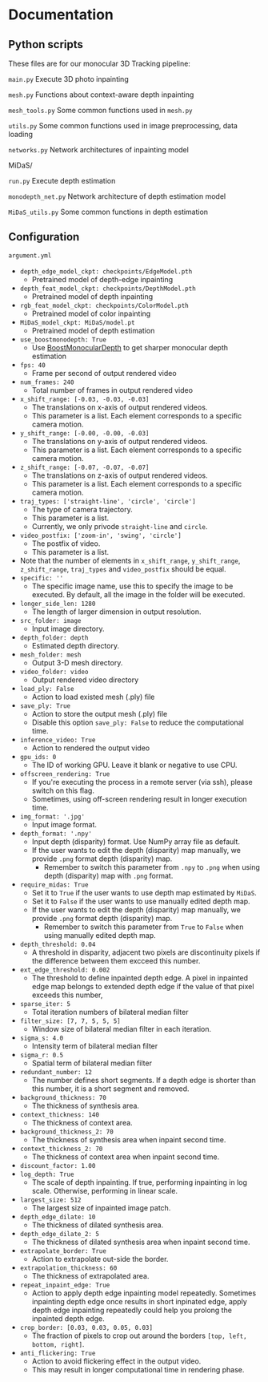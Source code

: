 # Documentation

## Python scripts

These files are for our monocular 3D Tracking pipeline:

`main.py` Execute 3D photo inpainting

`mesh.py` Functions about context-aware depth inpainting

`mesh_tools.py` Some common functions used in `mesh.py`

`utils.py` Some common functions used in image preprocessing, data loading

`networks.py` Network architectures of inpainting model


MiDaS/

`run.py` Execute depth estimation

`monodepth_net.py` Network architecture of depth estimation model

`MiDaS_utils.py` Some common functions in depth estimation


## Configuration

```bash
argument.yml
```

- `depth_edge_model_ckpt: checkpoints/EdgeModel.pth`
    - Pretrained model of depth-edge inpainting
- `depth_feat_model_ckpt: checkpoints/DepthModel.pth`
    - Pretrained model of depth inpainting
- `rgb_feat_model_ckpt: checkpoints/ColorModel.pth`
    - Pretrained model of color inpainting
- `MiDaS_model_ckpt: MiDaS/model.pt`
    - Pretrained model of depth estimation
- `use_boostmonodepth: True`
    - Use [BoostMonocularDepth](https://github.com/compphoto/BoostingMonocularDepth) to get sharper monocular depth estimation
- `fps: 40`
    - Frame per second of output rendered video
- `num_frames: 240`
    - Total number of frames in output rendered video
- `x_shift_range: [-0.03, -0.03, -0.03]`
    - The translations on x-axis of output rendered videos.
    - This parameter is a list. Each element corresponds to a specific camera motion.
- `y_shift_range: [-0.00, -0.00, -0.03]`
    - The translations on y-axis of output rendered videos.
    - This parameter is a list. Each element corresponds to a specific camera motion.
- `z_shift_range: [-0.07, -0.07, -0.07]`
    - The translations on z-axis of output rendered videos.
    - This parameter is a list. Each element corresponds to a specific camera motion.
- `traj_types: ['straight-line', 'circle', 'circle']`
    - The type of camera trajectory.
    - This parameter is a list.
    - Currently, we only privode `straight-line` and `circle`.
-  `video_postfix: ['zoom-in', 'swing', 'circle']`
    - The postfix of video.
    - This parameter is a list.
- Note that the number of elements in `x_shift_range`,  `y_shift_range`, `z_shift_range`, `traj_types` and `video_postfix` should be equal.
- `specific: '' `
    - The specific image name, use this to specify the image to be executed. By default, all the image in the folder will    be executed.
- `longer_side_len: 1280`
    - The length of larger dimension in output resolution.
- `src_folder: image`
    - Input image directory. 
- `depth_folder: depth`
    - Estimated depth directory.
- `mesh_folder: mesh`
    - Output 3-D mesh directory.
- `video_folder: video`
    - Output rendered video directory
- `load_ply: False`
    - Action to load existed mesh (.ply) file
- `save_ply: True`
    - Action to store the output mesh (.ply) file
    - Disable this option `save_ply: False` to reduce the computational time.
- `inference_video: True`
    - Action to rendered the output video
- `gpu_ids: 0`
    - The ID of working GPU. Leave it blank or negative to use CPU.
- `offscreen_rendering: True`
    - If you're executing the process in a remote server (via ssh), please switch on this flag. 
    - Sometimes, using off-screen rendering result in longer execution time.
- `img_format: '.jpg'`
    - Input image format.
- `depth_format: '.npy'`
    - Input depth (disparity) format. Use NumPy array file as default.
    - If the user wants to edit the depth (disparity) map manually, we provide `.png` format depth (disparity) map.
        - Remember to switch this parameter from `.npy` to `.png` when using depth (disparity) map with `.png` format.
- `require_midas: True`
    - Set it to `True` if the user wants to use depth map estimated by `MiDaS`.
    - Set it to `False` if the user wants to use manually edited depth map.
    - If the user wants to edit the depth (disparity) map manually, we provide `.png` format depth (disparity) map.
        - Remember to switch this parameter from `True` to `False` when using manually edited depth map.
- `depth_threshold: 0.04`
    - A threshold in disparity, adjacent two pixels are discontinuity pixels 
      if the difference between them excceed this number.
- `ext_edge_threshold: 0.002`
    - The threshold to define inpainted depth edge. A pixel in inpainted edge 
      map belongs to extended depth edge if the value of that pixel exceeds this number,
- `sparse_iter: 5`
    - Total iteration numbers of bilateral median filter
- `filter_size: [7, 7, 5, 5, 5]`
    - Window size of bilateral median filter in each iteration.
- `sigma_s: 4.0`
    - Intensity term of bilateral median filter
- `sigma_r: 0.5`
    - Spatial term of bilateral median filter
- `redundant_number: 12`
    - The number defines short segments. If a depth edge is shorter than this number, 
      it is a short segment and removed.
- `background_thickness: 70`
    - The thickness of synthesis area.
- `context_thickness: 140`
    - The thickness of context area.
- `background_thickness_2: 70`
    - The thickness of synthesis area when inpaint second time.
- `context_thickness_2: 70`
    - The thickness of context area when inpaint second time.
- `discount_factor: 1.00`
- `log_depth: True`
    - The scale of depth inpainting. If true, performing inpainting in log scale. 
      Otherwise, performing in linear scale.
- `largest_size: 512`
    - The largest size of inpainted image patch.
- `depth_edge_dilate: 10`
    - The thickness of dilated synthesis area.
- `depth_edge_dilate_2: 5`
    - The thickness of dilated synthesis area when inpaint second time.
- `extrapolate_border: True`
    - Action to extrapolate out-side the border.
- `extrapolation_thickness: 60`
    - The thickness of extrapolated area.
- `repeat_inpaint_edge: True`
    - Action to apply depth edge inpainting model repeatedly. Sometimes inpainting depth 
      edge once results in short inpinated edge, apply depth edge inpainting repeatedly 
      could help you prolong the inpainted depth edge. 
- `crop_border: [0.03, 0.03, 0.05, 0.03]`
    - The fraction of pixels to crop out around the borders `[top, left, bottom, right]`.
- `anti_flickering: True`
    - Action to avoid flickering effect in the output video. 
    - This may result in longer computational time in rendering phase.
